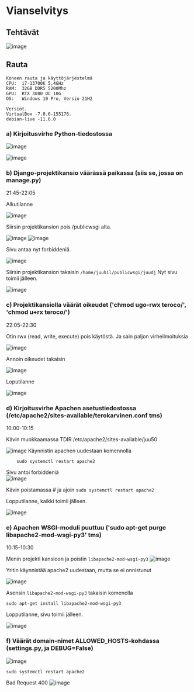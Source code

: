 # Vianselvitys

## Tehtävät
![image](https://user-images.githubusercontent.com/122887067/222975909-6a9a3e50-3eda-4a77-a33b-3eea0448826c.png)


## Rauta

    Koneen rauta ja käyttöjärjestelmä
    CPU:  i7-13700K 5,4GHz
    RAM:  32GB DDR5 5200Mhz
    GPU:  RTX 3080 OC 10G
    OS:   Windows 10 Pro, Versio 21H2
    
    Versiot. 
    VirtualBox -7.0.6-155176.
    debian-live -11.6.0
    
### a) Kirjoitusvirhe Python-tiedostossa
![image](https://user-images.githubusercontent.com/122887067/222976341-02f37186-3b0e-401a-83c3-184d0803206e.png)

![image](https://user-images.githubusercontent.com/122887067/222976323-7890ad1e-4ed8-4621-8ae3-28a0955bd98a.png)

### b) Django-projektikansio väärässä paikassa (siis se, jossa on manage.py)

21:45-22:05

Alkutilanne

![image](https://user-images.githubusercontent.com/122887067/222976341-02f37186-3b0e-401a-83c3-184d0803206e.png)

Siirsin projektikansion pois /publicwsgi alta.

![image](https://user-images.githubusercontent.com/122887067/222976872-46be1457-8872-4cde-a11f-7916492802c9.png)
![image](https://user-images.githubusercontent.com/122887067/222976889-9e8bee8e-f247-4678-9083-7ba23e80f429.png)

Sivu antaa nyt forbiddeniä.

![image](https://user-images.githubusercontent.com/122887067/222976913-08f0f8ce-7484-4b84-88f2-21307529325a.png)

Siirsin projektikansion takaisin ``/home/juuhil/publicwsgi/juudj``
Nyt sivu toimii jälleen. 

![image](https://user-images.githubusercontent.com/122887067/223056701-0980bc56-7c68-46b3-95f4-4941d6bda2c1.png)


### c) Projektikansiolla väärät oikeudet ('chmod ugo-rwx teroco/', 'chmod u+rx teroco/')
22:05-22:30

Otin rwx (read, write, execute) pois käytöstä. Ja sain paljon virheilmoituksia

![image](https://user-images.githubusercontent.com/122887067/222984802-4dfe668d-757b-4a16-a9bf-08485adf085a.png)

Annoin oikeudet takaisin

![image](https://user-images.githubusercontent.com/122887067/222984888-e4e4aa5d-08c6-4809-af76-8096092af0b0.png)

Loputilanne

![image](https://user-images.githubusercontent.com/122887067/222989025-32e7844b-88d1-48ed-9abe-5c05b3f8faaf.png)

### d) Kirjoitusvirhe Apachen asetustiedostossa (/etc/apache2/sites-available/terokarvinen.conf tms)
10:00-10:15

Kävin muokkaamassa TDIR /etc/apache2/sites-available/juu50

![image](https://user-images.githubusercontent.com/122887067/223055910-2d473d30-1894-4003-beb9-b32385429960.png)
Käynnistin apachen uudestaan komennolla

        sudo systemctl restart apache2
        
Sivu antoi forbiddeniä        
![image](https://user-images.githubusercontent.com/122887067/223053687-6910baae-0567-49eb-bbc4-1a37ad44dd15.png)

Kävin poistamassa # ja ajoin ``sudo systemctl restart apache2``

Lopputilanne, kaikki toimii jälleen.

![image](https://user-images.githubusercontent.com/122887067/223054054-a0ec8b7f-c5eb-4bf3-a4fe-a723acd3d417.png)

### e) Apachen WSGI-moduli puuttuu ('sudo apt-get purge libapache2-mod-wsgi-py3' tms)
10:15-10:30

Menin projekti kansioon ja poistin ``libapache2-mod-wsgi-py3``
![image](https://user-images.githubusercontent.com/122887067/223055237-018d2003-3db0-408e-924c-6259ea664ab2.png)

Yritin käynnistää apache2 uudestaan, mutta se ei onnistunut

![image](https://user-images.githubusercontent.com/122887067/223055407-0fb0594b-16df-4d56-ac2f-9c1b03d4d586.png)

Asensin ``libapache2-mod-wsgi-py3`` takaisin komenolla

``sudo apt-get install libapache2-mod-wsgi-py3``

Lopputilanne, sivu toimii jälleen.

![image](https://user-images.githubusercontent.com/122887067/223057563-8b01bc24-6a5b-467f-bc61-9556644f3c22.png)

### f) Väärät domain-nimet ALLOWED_HOSTS-kohdassa (settings.py, ja DEBUG=False)

![image](https://user-images.githubusercontent.com/122887067/223057912-8c001f76-8e79-4dba-8238-642491cb0cbc.png)

``sudo systemctl restart apache2``

Bad Request 400
![image](https://user-images.githubusercontent.com/122887067/223058296-5fb8fb00-3ea6-46ae-b87a-5c40e4b41485.png)


